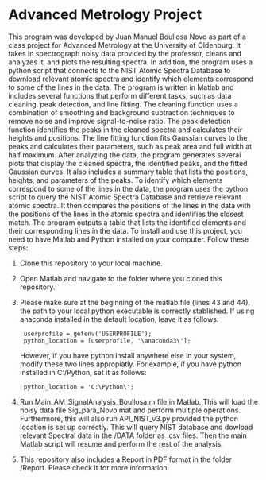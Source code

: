 # Advanced Metrology Project

This program was developed by Juan Manuel Boullosa Novo as part of a class project for Advanced Metrology at the University of Oldenburg. It takes in spectrograph noisy data provided by the professor, cleans and analyzes it, and plots the resulting spectra. In addition, the program uses a python script that connects to the NIST Atomic Spectra Database to download relevant atomic spectra and identify which elements correspond to some of the lines in the data.
The program is written in Matlab and includes several functions that perform different tasks, such as data cleaning, peak detection, and line fitting. The cleaning function uses a combination of smoothing and background subtraction techniques to remove noise and improve signal-to-noise ratio. The peak detection function identifies the peaks in the cleaned spectra and calculates their heights and positions. The line fitting function fits Gaussian curves to the peaks and calculates their parameters, such as peak area and full width at half maximum.
After analyzing the data, the program generates several plots that display the cleaned spectra, the identified peaks, and the fitted Gaussian curves. It also includes a summary table that lists the positions, heights, and parameters of the peaks.
To identify which elements correspond to some of the lines in the data, the program uses the python script to query the NIST Atomic Spectra Database and retrieve relevant atomic spectra. It then compares the positions of the lines in the data with the positions of the lines in the atomic spectra and identifies the closest match. The program outputs a table that lists the identified elements and their corresponding lines in the data.
To install and use this project, you need to have Matlab and Python installed on your computer. Follow these steps:

1. Clone this repository to your local machine.

2. Open Matlab and navigate to the folder where you cloned this repository.

3. Please make sure at the beginning of the matlab file (lines 43 and 44), the path to your local python executable is correctly stablished.
   If using anaconda installed in the default location, leave it as follows:
   ```
    userprofile = getenv('USERPROFILE');
    python_location = [userprofile, '\anaconda3\'];
   ```
   However, if you have python install anywhere else in your system, modify these two lines appropiatly. For example, if you have python installed in C:/Python, set it as follows:
   ```
    python_location = 'C:\Python\';
   ```

4. Run Main_AM_SignalAnalysis_Boullosa.m file in Matlab. This will load the noisy data file Sig_para_Novo.mat and perform multiple operations.
   Furthermore, this will also run API_NIST_v3.py provided the python location is set up correctly. This will query NIST database and dowload 
   relevant Spectral data in the /DATA folder as .csv files. Then the main Matlab script will resume and perform the rest of the analysis.
   
5. This repository also includes a Report in PDF format in the folder /Report. Please check it for more information.
